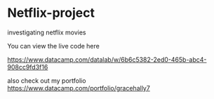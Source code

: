 # Netflix-project
investigating netflix movies

You can view the live code here

https://www.datacamp.com/datalab/w/6b6c5382-2ed0-465b-abc4-908cc9fd3f16


also check out my portfolio
https://www.datacamp.com/portfolio/gracehally7
